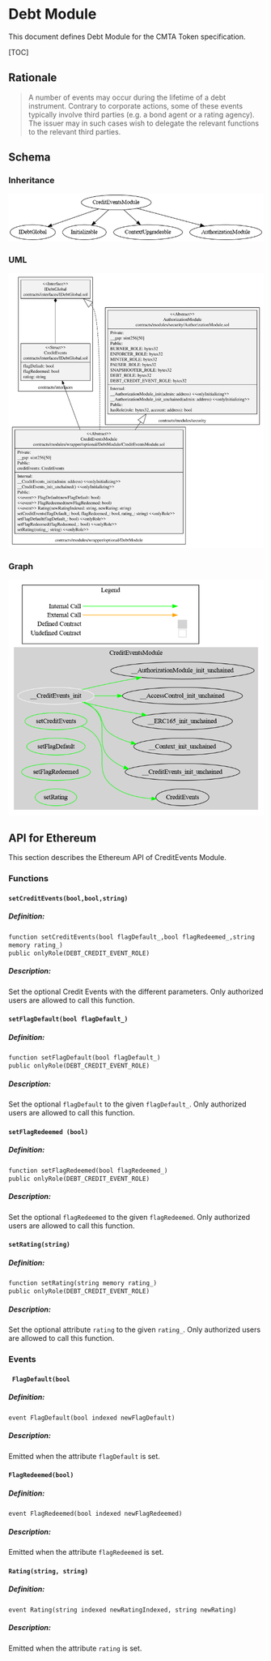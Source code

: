 # Debt Module

This document defines Debt Module for the CMTA Token specification.

[TOC]

## Rationale

> A number of events may occur during the lifetime of a debt instrument. Contrary to corporate actions, some of these events typically involve third parties (e.g. a bond agent or a rating agency). The issuer may in such cases wish to delegate the relevant functions to the relevant third parties. 

## Schema

### Inheritance

![surya_inheritance_CreditEventsModule.sol](../../../schema/surya_inheritance/surya_inheritance_CreditEventsModule.sol.png)

### UML

![CreditEventsModule](../../../schema/sol2uml/optional/CreditEventsModule.svg)

### Graph

![surya_graph_CreditEventsModule.sol](../../../schema/surya_graph/surya_graph_CreditEventsModule.sol.png)



## API for Ethereum

This section describes the Ethereum API of CreditEvents Module.

### Functions

#### `setCreditEvents(bool,bool,string)`

##### Definition:

```solidity
function setCreditEvents(bool flagDefault_,bool flagRedeemed_,string memory rating_) 
public onlyRole(DEBT_CREDIT_EVENT_ROLE)
```

##### Description:

Set the optional Credit Events  with the different parameters.
Only authorized users are allowed to call this function.

#### `setFlagDefault(bool flagDefault_)`

##### Definition:

```solidity
function setFlagDefault(bool flagDefault_) 
public onlyRole(DEBT_CREDIT_EVENT_ROLE)
```

##### Description:

Set the optional `flagDefault` to the given `flagDefault_`.
Only authorized users are allowed to call this function.

#### `setFlagRedeemed (bool)`

##### Definition:

```solidity
function setFlagRedeemed(bool flagRedeemed_) 
public onlyRole(DEBT_CREDIT_EVENT_ROLE) 
```

##### Description:

Set the optional `flagRedeemed` to the given `flagRedeemed`.
Only authorized users are allowed to call this function.

#### `setRating(string)`

##### Definition:

```solidity
function setRating(string memory rating_) 
public onlyRole(DEBT_CREDIT_EVENT_ROLE)
```

##### Description:

Set the optional attribute `rating` to the given `rating_`.
Only authorized users are allowed to call this function.



### Events

#### ` FlagDefault(bool`

##### Definition:

```solidity
event FlagDefault(bool indexed newFlagDefault)
```

##### Description:

Emitted when the attribute `flagDefault` is set.

#### `FlagRedeemed(bool)`

##### Definition:

```solidity
event FlagRedeemed(bool indexed newFlagRedeemed)
```

##### Description:

Emitted when the attribute `flagRedeemed` is set.

#### `Rating(string, string)`

##### Definition:

```solidity
event Rating(string indexed newRatingIndexed, string newRating)
```

##### Description:

Emitted when the attribute `rating` is set.

